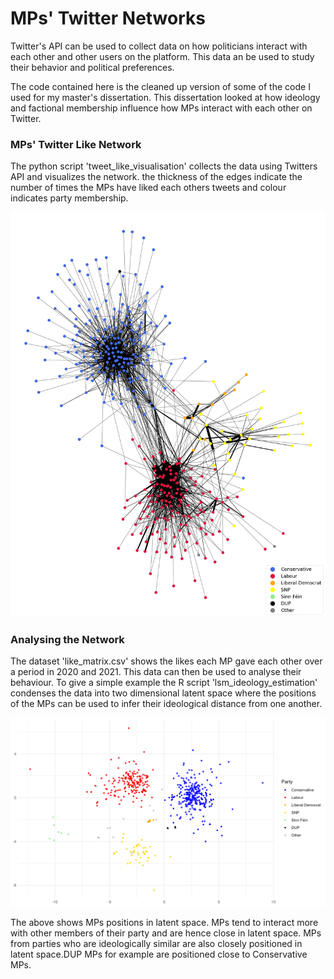 # MPs' Twitter Networks 
Twitter's API can be used to collect data on how politicians interact with each other and other users on the platform. This data an be used to study their behavior and political preferences.

The code contained here is the cleaned up version of some of the code I used for my master's dissertation. This dissertation looked at how ideology and factional membership influence how MPs interact with each other on Twitter.

### MPs' Twitter Like Network 
The python script 'tweet_like_visualisation' collects the data using Twitters API and visualizes the network. the thickness of the edges indicate the number of times the MPs have liked each others tweets and colour indicates party membership.

![alt text](https://github.com/hymeram/mp_twitter_networks/blob/main/like_network.png)

### Analysing the Network 
The dataset 'like_matrix.csv' shows the likes each MP gave each other over a period in 2020 and 2021. This data can then be used to analyse their behaviour. To give a simple example the R script 'lsm_ideology_estimation' condenses the data into two dimensional latent space where the positions of the MPs can be used to infer their ideological distance from one another.

![alt text](https://github.com/hymeram/mp_twitter_networks/blob/main/MP_latent_space_plot.png) 

The above shows MPs positions in latent space. MPs tend to interact more with other members of their party and are hence close in latent space. MPs from parties who are ideologically similar are also closely positioned in latent space.DUP MPs for example are positioned close to Conservative MPs.